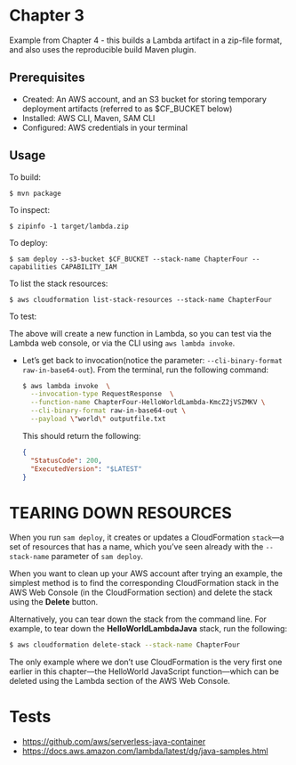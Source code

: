 # Chapter 3

Example from Chapter 4 - this builds a Lambda artifact in a zip-file format, and also
uses the reproducible build Maven plugin.

## Prerequisites

* Created: An AWS account, and an S3 bucket for storing temporary deployment artifacts (referred to as $CF_BUCKET below)
* Installed: AWS CLI, Maven, SAM CLI
* Configured: AWS credentials in your terminal

## Usage

To build:

```
$ mvn package
```

To inspect:

```
$ zipinfo -1 target/lambda.zip
```

To deploy:

```
$ sam deploy --s3-bucket $CF_BUCKET --stack-name ChapterFour --capabilities CAPABILITY_IAM
```

To list the stack resources:
```
$ aws cloudformation list-stack-resources --stack-name ChapterFour
```

To test:

The above will create a new function in Lambda, so you can test via the Lambda web console,
or via the CLI using `aws lambda invoke`.
 
* Let’s get back to invocation(notice the parameter: `--cli-binary-format raw-in-base64-out`). From the terminal, run the following command:
  ```bash
  $ aws lambda invoke  \
    --invocation-type RequestResponse  \
    --function-name ChapterFour-HelloWorldLambda-KmcZ2jVSZMKV \
    --cli-binary-format raw-in-base64-out \
    --payload \"world\" outputfile.txt
  ```
  This should return the following:
  ```json
  {
    "StatusCode": 200,
    "ExecutedVersion": "$LATEST"
  }
  ```

# TEARING DOWN RESOURCES
When you run `sam deploy`, it creates or updates a CloudFormation `stack`—a set of resources that has a name, which you’ve seen already with the `--stack-name` parameter of `sam deploy`.

When you want to clean up your AWS account after trying an example, the simplest method is to find the corresponding CloudFormation stack in the AWS Web Console (in the CloudFormation section) and delete the stack using the **Delete** button.

Alternatively, you can tear down the stack from the command line. For example, to tear down the **HelloWorldLambdaJava** stack, run the following:
```bash
$ aws cloudformation delete-stack --stack-name ChapterFour 
```
The only example where we don’t use CloudFormation is the very first one earlier in this chapter—the HelloWorld JavaScript function—which can be deleted using the Lambda section of the AWS Web Console.

# Tests
* https://github.com/aws/serverless-java-container
* https://docs.aws.amazon.com/lambda/latest/dg/java-samples.html